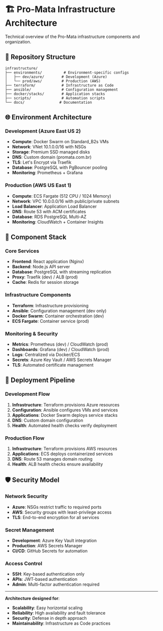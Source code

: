 # 🏗️ Pro-Mata Infrastructure Architecture

Technical overview of the Pro-Mata infrastructure components and organization.

## 📁 Repository Structure

```
infrastructure/
├── environments/          # Environment-specific configs
│   ├── dev/azure/        # Development (Azure)
│   └── prod/aws/         # Production (AWS)
├── terraform/            # Infrastructure as Code
├── ansible/              # Configuration management  
├── docker/stacks/        # Application stacks
├── scripts/              # Automation scripts
└── docs/                # Documentation
```

## 🌐 Environment Architecture

### Development (Azure East US 2)
- **Compute**: Docker Swarm on Standard_B2s VMs
- **Network**: VNet 10.1.0.0/16 with NSGs
- **Storage**: Premium SSD managed disks
- **DNS**: Custom domain (promata.com.br)
- **TLS**: Let's Encrypt via Traefik
- **Database**: PostgreSQL with PgBouncer pooling
- **Monitoring**: Prometheus + Grafana

### Production (AWS US East 1) 
- **Compute**: ECS Fargate (512 CPU / 1024 Memory)
- **Network**: VPC 10.0.0.0/16 with public/private subnets
- **Load Balancer**: Application Load Balancer
- **DNS**: Route 53 with ACM certificates
- **Database**: RDS PostgreSQL Multi-AZ
- **Monitoring**: CloudWatch + Container Insights

## 🔧 Component Stack

### Core Services
- **Frontend**: React application (Nginx)
- **Backend**: Node.js API server
- **Database**: PostgreSQL with streaming replication
- **Proxy**: Traefik (dev) / ALB (prod)
- **Cache**: Redis for session storage

### Infrastructure Components
- **Terraform**: Infrastructure provisioning
- **Ansible**: Configuration management (dev only)
- **Docker Swarm**: Container orchestration (dev)
- **ECS Fargate**: Container service (prod)

### Monitoring & Security
- **Metrics**: Prometheus (dev) / CloudWatch (prod)
- **Dashboards**: Grafana (dev) / CloudWatch (prod)
- **Logs**: Centralized via Docker/ECS
- **Secrets**: Azure Key Vault / AWS Secrets Manager
- **TLS**: Automated certificate management

## 🔄 Deployment Pipeline

### Development Flow
1. **Infrastructure**: Terraform provisions Azure resources
2. **Configuration**: Ansible configures VMs and services
3. **Applications**: Docker Swarm deploys service stacks
4. **DNS**: Custom domain configuration
5. **Health**: Automated health checks verify deployment

### Production Flow  
1. **Infrastructure**: Terraform provisions AWS resources
2. **Applications**: ECS deploys containerized services
3. **DNS**: Route 53 manages domain routing
4. **Health**: ALB health checks ensure availability

## 🛡️ Security Model

### Network Security
- **Azure**: NSGs restrict traffic to required ports
- **AWS**: Security groups with least-privilege access
- **TLS**: End-to-end encryption for all services

### Secret Management
- **Development**: Azure Key Vault integration
- **Production**: AWS Secrets Manager
- **CI/CD**: GitHub Secrets for automation

### Access Control
- **SSH**: Key-based authentication only
- **APIs**: JWT-based authentication
- **Admin**: Multi-factor authentication required

---

**Architecture designed for**:
- **Scalability**: Easy horizontal scaling
- **Reliability**: High availability and fault tolerance  
- **Security**: Defense in depth approach
- **Maintainability**: Infrastructure as Code practices